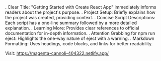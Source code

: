 . Clear Title: "Getting Started with Create React App" immediately informs readers about the project's purpose.
. Project Setup: Briefly explains how the project was created, providing context.
. Concise Script Descriptions: Each script has a one-line summary followed by a more detailed explanation.
. Learning More: Provides clear references to official documentation for in-depth information.
. Attention Grabbing for npm run eject: Highlights the one-way nature of eject with a warning.
. Markdown Formatting: Uses headings, code blocks, and links for better readability.

Visit: https://magenta-cannoli-404322.netlify.app/
